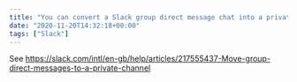 ```yaml
---
title: "You can convert a Slack group direct message chat into a private channel"
date: "2020-11-20T14:32:18+00:00"
tags: ["Slack"]
---
```


See <https://slack.com/intl/en-gb/help/articles/217555437-Move-group-direct-messages-to-a-private-channel>
